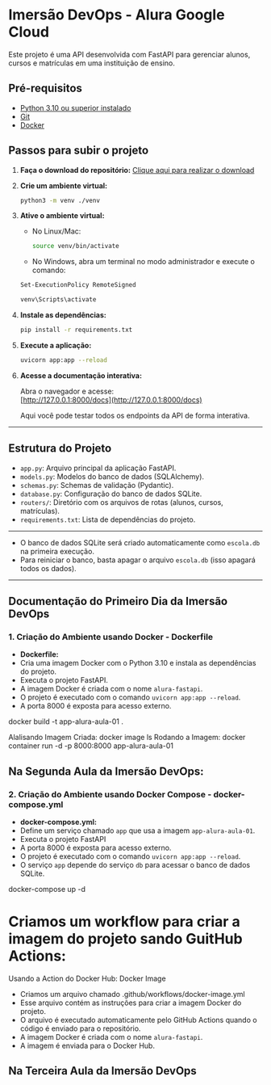 # Imersão DevOps - Alura Google Cloud

Este projeto é uma API desenvolvida com FastAPI para gerenciar alunos, cursos e matrículas em uma instituição de ensino.

## Pré-requisitos

- [Python 3.10 ou superior instalado](https://www.python.org/downloads/)
- [Git](https://git-scm.com/downloads)
- [Docker](https://www.docker.com/get-started/)

## Passos para subir o projeto

1. **Faça o download do repositório:**
   [Clique aqui para realizar o download](https://github.com/guilhermeonrails/imersao-devops/archive/refs/heads/main.zip)

2. **Crie um ambiente virtual:**
   ```sh
   python3 -m venv ./venv
   ```

3. **Ative o ambiente virtual:**
   - No Linux/Mac:
     ```sh
     source venv/bin/activate
     ```
   - No Windows, abra um terminal no modo administrador e execute o comando:
   ```sh
   Set-ExecutionPolicy RemoteSigned
   ```

     ```sh
     venv\Scripts\activate
     ```

4. **Instale as dependências:**
   ```sh
   pip install -r requirements.txt
   ```

5. **Execute a aplicação:**
   ```sh
   uvicorn app:app --reload
   ```

6. **Acesse a documentação interativa:**

   Abra o navegador e acesse:  
   [http://127.0.0.1:8000/docs](http://127.0.0.1:8000/docs)

   Aqui você pode testar todos os endpoints da API de forma interativa.

---

## Estrutura do Projeto

- `app.py`: Arquivo principal da aplicação FastAPI.
- `models.py`: Modelos do banco de dados (SQLAlchemy).
- `schemas.py`: Schemas de validação (Pydantic).
- `database.py`: Configuração do banco de dados SQLite.
- `routers/`: Diretório com os arquivos de rotas (alunos, cursos, matrículas).
- `requirements.txt`: Lista de dependências do projeto.

---

- O banco de dados SQLite será criado automaticamente como `escola.db` na primeira execução.
- Para reiniciar o banco, basta apagar o arquivo `escola.db` (isso apagará todos os dados).

---
## Documentação do Primeiro Dia da Imersão DevOps
### 1. Criação do Ambiente usando Docker - Dockerfile
- **Dockerfile:**
- Cria uma imagem Docker com o Python 3.10 e instala as dependências do projeto.
- Executa o projeto FastAPI.
- A imagem Docker é criada com o nome `alura-fastapi`.
- O projeto é executado com o comando `uvicorn app:app --reload`.
- A porta 8000 é exposta para acesso externo.

docker build -t app-alura-aula-01 .

Alalisando Imagem Criada:
docker image ls
Rodando a Imagem:
docker container run -d -p 8000:8000 app-alura-aula-01

## Na Segunda Aula da Imersão DevOps:
### 2. Criação do Ambiente usando Docker Compose - docker-compose.yml
- **docker-compose.yml:**
- Define um serviço chamado `app` que usa a imagem `app-alura-aula-01`.
- Executa o projeto FastAPI
- A porta 8000 é exposta para acesso externo.
- O projeto é executado com o comando `uvicorn app:app --reload`.
- O serviço `app` depende do serviço `db` para acessar o banco de dados SQLite.

docker-compose up -d

# Criamos um workflow para criar a imagem do projeto sando GuitHub Actions:
Usando a Action do Docker Hub: Docker Image
- Criamos um arquivo chamado .github/workflows/docker-image.yml
- Esse arquivo contém as instruções para criar a imagem Docker do projeto.
- O arquivo é executado automaticamente pelo GitHub Actions quando o código é enviado para o repositório.
- A imagem Docker é criada com o nome `alura-fastapi`.
- A imagem é enviada para o Docker Hub.
  


## Na Terceira Aula da Imersão DevOps